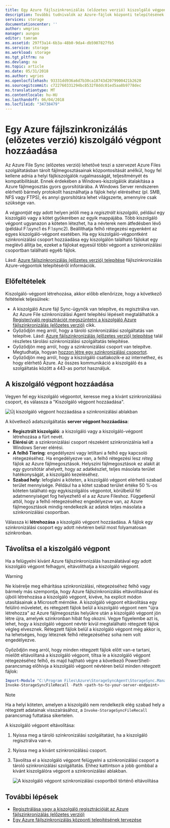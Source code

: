 ```yaml
---
title: Egy Azure fájlszinkronizálás (előzetes verzió) kiszolgáló végpont hozzáadása |} Microsoft Docs
description: További tudnivalók az Azure-fájlok központi telepítésének tervezése során megfontolandó tényezőkről.
services: storage
documentationcenter: ''
author: wmgries
manager: aungoo
editor: tamram
ms.assetid: 297f3a14-6b3a-48b0-9da4-db5907827fb5
ms.service: storage
ms.workload: storage
ms.tgt_pltfrm: na
ms.devlang: na
ms.topic: article
ms.date: 05/31/2018
ms.author: wgries
ms.openlocfilehash: 93331dd936a6d7b30ca18743d2079900421b2620
ms.sourcegitcommit: c722760331294bc8532f8ddc01ed5aa8b9778dec
ms.translationtype: MT
ms.contentlocale: hu-HU
ms.lasthandoff: 06/04/2018
ms.locfileid: "34738479"
---
```

# <a name="addremove-an-azure-file-sync-preview-server-endpoint"></a>Egy Azure fájlszinkronizálás (előzetes verzió) kiszolgáló végpont hozzáadása
Az Azure File Sync (előzetes verzió) lehetővé teszi a szervezet Azure Files szolgáltatásban tárolt fájlmegosztásainak központosítását anélkül, hogy fel kellene adnia a helyi fájlkiszolgálók rugalmasságát, teljesítményét és kompatibilitását. Ennek érdekében a Windows-kiszolgálók átalakítása a Azure fájlmegosztás gyors gyorsítótárába. A Windows Server rendszeren elérhető bármely protokollt használhatja a fájlok helyi eléréséhez (pl. SMB, NFS vagy FTPS), és annyi gyorsítótára lehet világszerte, amennyire csak szüksége van.

A *végpontját* egy adott helyen jelöli meg a *regisztrált kiszolgáló*, például egy kiszolgáló vagy a kötet gyökerében az egyik mappájába. Több kiszolgáló végpont ugyanazon a köteten létezhet, ha a névterek nem átfedésben lévő (például F:\sync1 és F:\sync2). Beállíthatja felhő rétegezési egyenként az egyes kiszolgáló-végpont esetében. Ha egy kiszolgáló-végpontként szinkronizálási csoport hozzáadása egy kiszolgálón található fájlokat egy meglévő állítja be, ezeket a fájlokat egyesül többi végpont a szinkronizálási csoportban található egyéb fájlok.

Lásd: [Azure fájlszinkronizálás (előzetes verzió) telepítése](storage-sync-files-deployment-guide.md) fájlszinkronizálás Azure-végpontok telepítéséről információk.

## <a name="prerequisites"></a>Előfeltételek
Kiszolgáló-végpont létrehozása, akkor előbb ellenőrizze, hogy a következő feltételek teljesülnek: 
- A kiszolgáló Azure fájl Sync-ügynök van telepítve, és regisztrálva van. Az Azure File szinkronizálási Agent telepítési lépéseit megtalálhatók a [Register/való regisztrációt megszüntetni a kiszolgáló Azure fájlszinkronizálás (előzetes verzió)](storage-sync-files-server-registration.md) cikk. 
- Győződjön meg arról, hogy a tároló szinkronizálási szolgáltatás van telepítve. Lásd: [Azure fájlszinkronizálás (előzetes verzió) telepítése](storage-sync-files-deployment-guide.md) talál részletes tárolási szinkronizálási szolgáltatás telepítése. 
- Győződjön meg arról, hogy a szinkronizálási csoport van telepítve. Megtudhatja, hogyan [hozzon létre egy szinkronizálási csoportot](storage-sync-files-deployment-guide.md#create-a-sync-group).
- Győződjön meg arról, hogy a kiszolgáló csatlakozik-e az internethez, és hogy elérhető Azure. Az összes kommunikáció a kiszolgáló és a szolgáltatás között a 443-as portot használjuk.

## <a name="add-a-server-endpoint"></a>A kiszolgáló végpont hozzáadása
Vegyen fel egy kiszolgáló végpontot, keresse meg a kívánt szinkronizálású csoport, és válassza a "Kiszolgáló végpont hozzáadása".

![Új kiszolgáló végpont hozzáadása a szinkronizálási ablakban](media/storage-sync-files-server-endpoint/add-server-endpoint-1.png)

A következő adatszolgáltatás **server végpont hozzáadása**:

- **Regisztrált kiszolgáló**: a kiszolgáló vagy a kiszolgáló-végpont létrehozása a fürt nevét.
- **Elérési út**: a szinkronizálási csoport részeként szinkronizálnia kell a Windows Server elérési.
- **A felhő Tiering**: engedélyezni vagy letiltani a felhő egy kapcsoló rétegezéséhez. Ha engedélyezve van, a felhő rétegezési lesz *réteg* fájlok az Azure fájlmegosztások. Helyszíni fájlmegosztások ez alakít át egy gyorsítótár ahelyett, hogy az adatkészlet, teljes másolata terület hatékonyságát, a kiszolgáló kezeléséhez.
- **Szabad hely**: lefoglalni a köteten, a kiszolgáló végpont elérhető szabad terület mennyisége. Például ha a kötet szabad terület értéke 50 %-os köteten található egy egykiszolgálós végpontot, körülbelül fél adatmennyiséget fog helyezhető el a az Azure Fileshoz. Függetlenül attól, hogy a felhő rétegezéséhez engedélyezve van, az Azure fájlmegosztások mindig rendelkezik az adatok teljes másolata a szinkronizálási csoportban.

Válassza ki **létrehozása** a kiszolgáló végpont hozzáadása. A fájlok egy szinkronizálási csoport egy adott névtéren belül most folyamatosan szinkronban. 

## <a name="remove-a-server-endpoint"></a>Távolítsa el a kiszolgáló végpont
Ha a felügyelni kívánt Azure fájlszinkronizálás használatával egy adott kiszolgáló végpont felhagyni, eltávolíthatja a kiszolgáló végpont. 

> [!Warning]  
> Ne kísérelje meg elhárítása szinkronizálási, rétegezéséhez felhő vagy bármely más szempontja, hogy Azure fájlszinkronizálás eltávolításával és újbóli létrehozása a kiszolgáló végpont, kivéve, ha explicit módon utasításainak a Microsoft mérnöke. A kiszolgáló végpont eltávolítása egy felülíró műveletet, és rétegzett fájlok belül a kiszolgáló végpont nem "újra létrehozza" az Azure fájlmegosztás helyükre után a kiszolgáló végpont jön létre újra, amelyek szinkronban hibát fog okozni. Vegye figyelembe azt is, lehet, hogy a kiszolgáló végpont névtér kívül megtalálható rétegzett fájlok végleg elvesznek. Rétegzett fájlok belül a kiszolgáló végpont még akkor is, ha lehetséges, hogy léteznek felhő rétegezéséhez soha nem volt engedélyezve.

Győződjön meg arról, hogy minden rétegzett fájlok előtt van-e tartani, mielőtt eltávolítaná a kiszolgáló végpont, tiltsa le a kiszolgáló végpont rétegezéséhez felhő, és majd hajtható végre a következő PowerShell-parancsmag előhívja a kiszolgáló végpont névtéren belül minden rétegzett fájlok:

```PowerShell
Import-Module "C:\Program Files\Azure\StorageSyncAgent\StorageSync.Management.ServerCmdlets.dll"
Invoke-StorageSyncFileRecall -Path <path-to-to-your-server-endpoint>
```

> [!Note]  
> Ha a helyi köteten, amelyen a kiszolgáló nem rendelkezik elég szabad hely a rétegzett adatainak visszaírásához, a `Invoke-StorageSyncFileRecall` parancsmag futtatása sikertelen.  

A kiszolgáló végpont eltávolítása:

1. Nyissa meg a tároló szinkronizálási szolgáltatást, ha a kiszolgáló regisztrálva van-e.
2. Nyissa meg a kívánt szinkronizálású csoport.
3. Távolítsa el a kiszolgáló végpont felügyelni a szinkronizálási csoport a tároló szinkronizálási szolgáltatás. Ehhez kattintson a jobb gombbal a kívánt kiszolgálóra végpont a szinkronizálási ablakban.

    ![A kiszolgáló végpont szinkronizálási csoportból történő eltávolítása](media/storage-sync-files-server-endpoint/remove-server-endpoint-1.png)

## <a name="next-steps"></a>További lépések
- [Regisztrálása vagy a kiszolgáló regisztrációját az Azure fájlszinkronizálás (előzetes verzió)](storage-sync-files-server-registration.md)
- [Egy Azure fájlszinkronizálás központi telepítésének tervezése](storage-sync-files-planning.md)